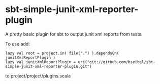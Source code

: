sbt-simple-junit-xml-reporter-plugin
====================================

A pretty basic plugin for sbt to output junit xml reports from tests.

To use add:
   
	lazy val root = project.in( file(".") ).dependsOn( junitXmlReportPlugin )
	lazy val junitXmlReportPlugin = uri("git://github.com/bseibel/sbt-simple-junit-xml-reporter-plugin.git")


to project/project/plugins.scala
